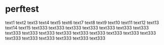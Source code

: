 # perftest
text1
text2
text3
text4
text5
text6
text7
text8
text9
text10
text11
text12
text13
text14
text15
text333
text333
text333
text333
text333
text333
text333
text333
text333
text333
text333
text333
text333
text333
text333
text333
text333
text333
text333
text333
text333
text333
